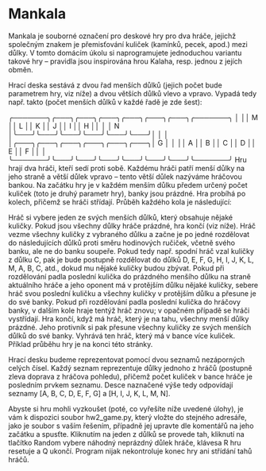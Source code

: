 # Mankala

Mankala je souborné označení pro deskové hry pro dva hráče, jejichž společným znakem je přemisťování kuliček (kamínků, pecek, apod.) mezi důlky. V tomto domácím úkolu si naprogramujete jednoduchou variantu takové hry – pravidla jsou inspirována hrou Kalaha, resp. jednou z jejích obměn.

Hrací deska sestává z dvou řad menších důlků (jejich počet bude parametrem hry, viz níže) a dvou větších důlků vlevo a vpravo. Vypadá tedy např. takto (počet menších důlků v každé řadě je zde šest):

╭───────╮╭───╮╭───╮╭───╮╭───╮╭───╮╭───╮╭───────╮
│       ││ M ││ L ││ K ││ J ││ I ││ H ││       │
│   N   │╰───╯╰───╯╰───╯╰───╯╰───╯╰───╯│       │
│       │╭───╮╭───╮╭───╮╭───╮╭───╮╭───╮│   G   │
│       ││ A ││ B ││ C ││ D ││ E ││ F ││       │
╰───────╯╰───╯╰───╯╰───╯╰───╯╰───╯╰───╯╰───────╯
Hru hrají dva hráči, kteří sedí proti sobě. Každému hráči patří menší důlky na jeho straně a větší důlek vpravo – tento větší důlek nazýváme hráčovou bankou. Na začátku hry je v každém menším důlku předem určený počet kuliček (toto je druhý parametr hry), banky jsou prázdné. Hra probíhá po kolech, přičemž se hráči střídají. Průběh každého kola je následující:

Hráč si vybere jeden ze svých menších důlků, který obsahuje nějaké kuličky. Pokud jsou všechny důlky hráče prázdné, hra končí (viz níže).
Hráč vezme všechny kuličky z vybraného důlku a začne je po jedné rozdělovat do následujících důlků proti směru hodinových ručiček, včetně svého banku, ale ne do banku soupeře. Pokud tedy např. spodní hráč vzal kuličky z důlku C, pak je bude postupně rozdělovat do důlků D, E, F, G, H, I, J, K, L, M, A, B, C, atd., dokud mu nějaké kuličky budou zbývat.
Pokud při rozdělování padla poslední kulička do prázdného menšího důlku na straně aktuálního hráče a jeho oponent má v protějším důlku nějaké kuličky, sebere hráč svou poslední kuličku a všechny kuličky v protějším důlku a přesune je do své banky.
Pokud při rozdělování padla poslední kulička do hráčovy banky, v dalším kole hraje tentýž hráč znovu; v opačném případě se hráči vystřídají.
Hra končí, když má hráč, který je na tahu, všechny menší důlky prázdné. Jeho protivník si pak přesune všechny kuličky ze svých menších důlků do své banky. Vyhrává ten hráč, který má v bance více kuliček. Příklad průběhu hry je na konci této stránky.

Hrací desku budeme reprezentovat pomocí dvou seznamů nezáporných celých čísel. Každý seznam reprezentuje důlky jednoho z hráčů (postupně zleva doprava z hráčova pohledu), přičemž počet kuliček v bance hráče je posledním prvkem seznamu. Desce naznačené výše tedy odpovídají seznamy [A, B, C, D, E, F, G] a [H, I, J, K, L, M, N].

Abyste si hru mohli vyzkoušet (poté, co vyřešíte níže uvedené úlohy), je vám k dispozici soubor hw2_game.py, který vložte do stejného adresáře, jako je soubor s vaším řešením, případně jej upravte dle komentářů na jeho začátku a spusťte. Kliknutím na jeden z důlků se provede tah, kliknutí na tlačítko Random vybere náhodný neprázdný důlek hráče, klávesa R hru resetuje a Q ukončí. Program nijak nekontroluje konec hry ani střídání tahů hráčů.